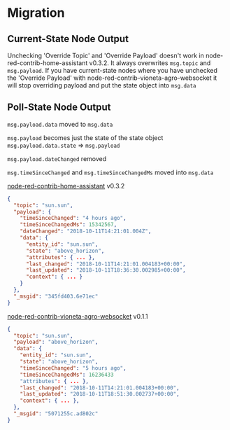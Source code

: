 # Migration

## Current-State Node Output

Unchecking 'Override Topic' and 'Override Payload' doesn't work in node-red-contrib-home-assistant v0.3.2. It always overwrites `msg.topic` and `msg.payload`. If you have current-state nodes where you have unchecked the 'Override Payload' with node-red-contrib-vioneta-agro-websocket it will stop overriding payload and put the state object into `msg.data`

## Poll-State Node Output

`msg.payload.data` moved to `msg.data`

`msg.payload` becomes just the state of the state object `msg.payload.data.state` => `msg.payload`

`msg.payload.dateChanged` removed

`msg.timeSinceChanged` and `msg.timeSinceChangedMs` moved into `msg.data`

[node-red-contrib-home-assistant](https://github.com/AYapejian/node-red-contrib-home-assistant) v0.3.2

```json
{
  "topic": "sun.sun",
  "payload": {
    "timeSinceChanged": "4 hours ago",
    "timeSinceChangedMs": 15342567,
    "dateChanged": "2018-10-11T14:21:01.004Z",
    "data": {
      "entity_id": "sun.sun",
      "state": "above_horizon",
      "attributes": { ... },
      "last_changed": "2018-10-11T14:21:01.004183+00:00",
      "last_updated": "2018-10-11T18:36:30.002985+00:00",
      "context": { ... }
    }
  },
  "_msgid": "345fd403.6e71ec"
}
```

[node-red-contrib-vioneta-agro-websocket](https://github.com/Vioneta/node-red-contrib-vioneta-agro-websocket) v0.1.1

```json
{
  "topic": "sun.sun",
  "payload": "above_horizon",
  "data": {
    "entity_id": "sun.sun",
    "state": "above_horizon",
    "timeSinceChanged": "5 hours ago",
    "timeSinceChangedMs": 16236433
    "attributes": { ... },
    "last_changed": "2018-10-11T14:21:01.004183+00:00",
    "last_updated": "2018-10-11T18:51:30.002737+00:00",
    "context": { ... },
  },
  "_msgid": "5071255c.ad802c"
}
```
